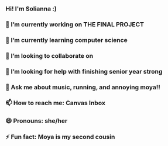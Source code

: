 ### Hi! I'm Solianna :)
### 🔭 I’m currently working on THE FINAL PROJECT
### 🌱 I’m currently learning computer science
### 👯 I’m looking to collaborate on 
### 🤔 I’m looking for help with finishing senior year strong
### 💬 Ask me about music, running, and annoying moya!!
### 📫 How to reach me: Canvas Inbox
### 😄 Pronouns: she/her
### ⚡ Fun fact: Moya is my second cousin

<!--
**SoliannaGabriel/SoliannaGabriel** is a ✨ _special_ ✨ repository because its `README.md` (this file) appears on your GitHub profile.

Here are some ideas to get you started:

- 🔭 I’m currently working on ...
- 🌱 I’m currently learning ...
- 👯 I’m looking to collaborate on ...
- 🤔 I’m looking for help with ...
- 💬 Ask me about ...
- 📫 How to reach me: ...
- 😄 Pronouns: ...
- ⚡ Fun fact: ...
-->
